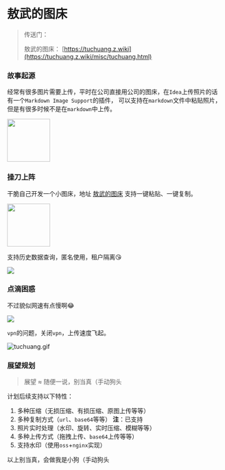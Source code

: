 # 敖武的图床

> 传送门：
> 
> 敖武的图床： [https://tuchuang.z.wiki](https://tuchuang.z.wiki/misc/tuchuang.html)

### 故事起源

经常有很多图片需要上传，平时在公司直接用公司的图床，在`Idea`上传照片的话有一个`Markdown Image Support`的插件，
可以支持在`markdown`文件中粘贴照片，但是有很多时候不是在`markdown`中上传。

<img src="https://2.z.wiki/images/20220405/1b67581529b24ee29f1af5ae285d76d1.png" width="100" />

### 操刀上阵

干脆自己开发一个小图床，地址 [敖武的图床](https://tuchuang.z.wiki/misc/tuchuang.html) 支持一键粘贴、一键复制。

<img src="https://3.z.wiki/images/20220405/a8d7ff1dfad142f69a983e06c2cfd1b6.png" width="100" />

支持历史数据查询，匿名使用，租户隔离😘

![](https://4.z.wiki/images/20220411/da4d0367e28548a3989cde9fb42ff75d.png)

### 点滴困惑

不过貌似网速有点慢啊😂

![](https://0.z.wiki/images/20220405/5000de8b59174089bbe452f4d8f85e4e.png)

`vpn`的问题，关闭`vpn`，上传速度飞起。

![tuchuang.gif](https://1.z.wiki/images/20220405/6b6963fbfdc247e58d5dca81ba234dec.gif)

### 展望规划

> 展望 ≈ 随便一说，别当真（手动狗头

计划后续支持以下特性：

1. 多种压缩（无损压缩、有损压缩、原图上传等等）
2. 多种复制方式（`url`、`base64`等等） **注**：已支持
3. 照片实时处理（水印、旋转、实时压缩、模糊等等）
4. 多种上传方式（拖拽上传、`base64`上传等等）
5. 支持水印（使用`oss`+`nginx`实现）

以上别当真，会做我是小狗（手动狗头
